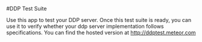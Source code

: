 #DDP Test Suite

Use this app to test your DDP server. Once this test suite is ready, you can use it to verify whether your ddp server implementation follows specifications. You can find the hosted version at http://ddptest.meteor.com
